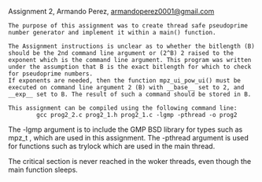
Assignment 2,
Armando Perez,
armandoperez0001@gmail.com

    The purpose of this assignment was to create thread safe pseudoprime number generator and implement it within a main() function.
    
    The Assignment instructions is unclear as to whether the bitlength (B) should be the 2nd command line argument or (2^B) 2 raised to the exponent which is the command line argument. This program was written under the assumption that B is the exact bitlength for which to check for pseudoprime numbers. 
    If exponents are needed, then the function mpz_ui_pow_ui() must be executed on command line argument 2 (B) with __base__ set to 2, and __exp__ set to B. The result of such a command should be stored in B.
    
    This assignment can be compiled using the following command line:
			gcc prog2_2.c prog2_1.h prog2_1.c -lgmp -pthread -o prog2

  The -lgmp argument is to include the GMP BSD library for types such as mpz_t , which are used in this assignment. The -pthread argument is used for functions such as trylock which are used in the main thread.
  
  The critical section is never reached in the woker threads, even though the main function sleeps.
